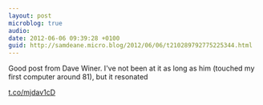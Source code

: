 ```yaml
---
layout: post
microblog: true
audio: 
date: 2012-06-06 09:39:28 +0100
guid: http://samdeane.micro.blog/2012/06/06/t210289792775225344.html
---
```

Good post from Dave Winer. I've not been at it as long as him (touched my first computer around 81), but it resonated

[t.co/mjdav1cD](http://t.co/mjdav1cD)
